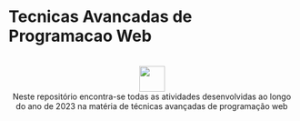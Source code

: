 # Tecnicas Avancadas de Programacao Web
<div align="center" style="display: inline_block"><br>
 <div style="display: inline_block">
 <img width="45px" src="https://64.media.tumblr.com/48f60a0f26ac9c2d0abae4e05059780e/tumblr_mfyx66vIWj1rfjowdo1_250.gifv"/>
</div>
Neste repositório encontra-se todas as atividades desenvolvidas ao longo do ano de 2023 na matéria de técnicas avançadas de programação web
